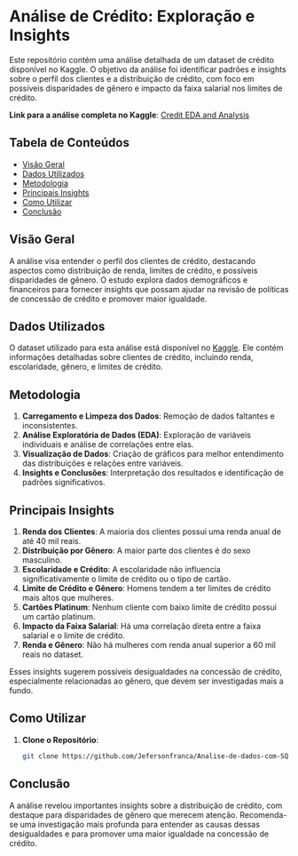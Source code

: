 # Análise de Crédito: Exploração e Insights

Este repositório contém uma análise detalhada de um dataset de crédito disponível no Kaggle. O objetivo da análise foi identificar padrões e insights sobre o perfil dos clientes e a distribuição de crédito, com foco em possíveis disparidades de gênero e impacto da faixa salarial nos limites de crédito.

**Link para a análise completa no Kaggle**: [Credit EDA and Analysis](https://www.kaggle.com/code/jefersonfranca/credit-eda-and-analysis?scriptVersionId=184933541)

## Tabela de Conteúdos

- [Visão Geral](#visão-geral)
- [Dados Utilizados](#dados-utilizados)
- [Metodologia](#metodologia)
- [Principais Insights](#principais-insights)
- [Como Utilizar](#como-utilizar)
- [Conclusão](#conclusão)

## Visão Geral

A análise visa entender o perfil dos clientes de crédito, destacando aspectos como distribuição de renda, limites de crédito, e possíveis disparidades de gênero. O estudo explora dados demográficos e financeiros para fornecer insights que possam ajudar na revisão de políticas de concessão de crédito e promover maior igualdade.

## Dados Utilizados

O dataset utilizado para esta análise está disponível no [Kaggle](https://www.kaggle.com/datasets). Ele contém informações detalhadas sobre clientes de crédito, incluindo renda, escolaridade, gênero, e limites de crédito.

## Metodologia

1. **Carregamento e Limpeza dos Dados**: Remoção de dados faltantes e inconsistentes.
2. **Análise Exploratória de Dados (EDA)**: Exploração de variáveis individuais e análise de correlações entre elas.
3. **Visualização de Dados**: Criação de gráficos para melhor entendimento das distribuições e relações entre variáveis.
4. **Insights e Conclusões**: Interpretação dos resultados e identificação de padrões significativos.

## Principais Insights

1. **Renda dos Clientes**: A maioria dos clientes possui uma renda anual de até 40 mil reais.
2. **Distribuição por Gênero**: A maior parte dos clientes é do sexo masculino.
3. **Escolaridade e Crédito**: A escolaridade não influencia significativamente o limite de crédito ou o tipo de cartão.
4. **Limite de Crédito e Gênero**: Homens tendem a ter limites de crédito mais altos que mulheres.
5. **Cartões Platinum**: Nenhum cliente com baixo limite de crédito possui um cartão platinum.
6. **Impacto da Faixa Salarial**: Há uma correlação direta entre a faixa salarial e o limite de crédito.
7. **Renda e Gênero**: Não há mulheres com renda anual superior a 60 mil reais no dataset.

Esses insights sugerem possíveis desigualdades na concessão de crédito, especialmente relacionadas ao gênero, que devem ser investigadas mais a fundo.

## Como Utilizar

1. **Clone o Repositório**:
    ```bash
    git clone https://github.com/Jefersonfranca/Analise-de-dados-com-SQL.git
    ```

## Conclusão

A análise revelou importantes insights sobre a distribuição de crédito, com destaque para disparidades de gênero que merecem atenção. Recomenda-se uma investigação mais profunda para entender as causas dessas desigualdades e para promover uma maior igualdade na concessão de crédito.
